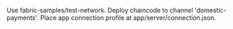 Use fabric-samples/test-network. Deploy chaincode to channel 'domestic-payments'. Place app connection profile at app/server/connection.json.
